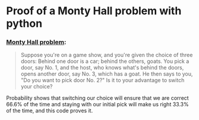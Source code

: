 # Proof of a Monty Hall problem with python

### [Monty Hall problem](https://en.wikipedia.org/wiki/Monty_Hall_problem):

> Suppose you're on a game show, and you're given the choice of three
> doors: Behind one door is a car; behind the others, goats. You pick a
> door, say No. 1, and the host, who knows what's behind the doors,
> opens another door, say No. 3, which has a goat. He then says to you,
> "Do you want to pick door No. 2?" Is it to your advantage to switch
> your choice?

Probability shows that switching our choice will ensure that we are correct 66.6% of the time and staying with our initial pick will make us right 33.3% of the time, and this code proves it.
